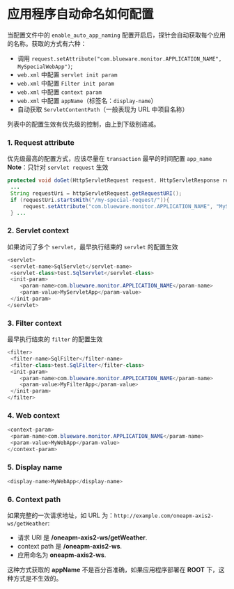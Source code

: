 # 应用程序自动命名如何配置

当配置文件中的 `enable_auto_app_naming` 配置开启后，探针会自动获取每个应用的名称。获取的方式有六种：

* 调用 `request.setAttribute("com.blueware.monitor.APPLICATION_NAME", MySpecialWebApp")`;
* `web.xml` 中配置 `servlet init param`
* `web.xml` 中配置 `Filter init param`
* `web.xml` 中配置 `context param`
* `web.xml` 中配置 `appName`（标签名：`display-name`）
* 自动获取 `ServletContentPath`（一般表现为 URL 中项目名称）

列表中的配置生效有优先级的控制，由上到下级别递减。
 
### 1. Request attribute

优先级最高的配置方式，应该尽量在 `transaction` 最早的时间配置 `app_name`
**Note**：只针对 `servlet request` 生效

```java
protected void doGet(HttpServletRequest request, HttpServletResponse response) throws ServletException, IOException {
 ...
 String requestUri = httpServletRequest.getRequestURI(); 
 if (requestUri.startsWith("/my-special-request/")){
	 request.setAttribute("com.blueware.monitor.APPLICATION_NAME", "MySpecialWebApp");
 } ...
```

### 2. Servlet context

如果访问了多个 `servlet`，最早执行结束的 `servlet` 的配置生效

```java
<servlet>
 <servlet-name>SqlServlet</servlet-name>
 <servlet-class>test.SqlServlet</servlet-class>
 <init-param>
 	<param-name>com.blueware.monitor.APPLICATION_NAME</param-name>
 	<param-value>MyServletApp</param-value>
 </init-param>
</servlet>
```

### 3. Filter context

最早执行结束的 `filter` 的配置生效

```java
<filter> 
 <filter-name>SqlFilter</filter-name> 
 <filter-class>test.SqlFilter</filter-class> 
 <init-param> 
	<param-name>com.blueware.monitor.APPLICATION_NAME</param-name> 
	<param-value>MyFilterApp</param-value> 
 </init-param> 
</filter>
```
### 4. Web context

```java
<context-param>
 <param-name>com.blueware.monitor.APPLICATION_NAME</param-name>
 <param-value>MyWebApp</param-value> 
</context-param>
```
### 5. Display name

```java
<display-name>MyWebApp</display-name>
```
### 6. Context path

如果完整的一次请求地址，如 URL 为：`http://example.com/oneapm-axis2-ws/getWeather`:

* 请求 URI 是 **/oneapm-axis2-ws/getWeather**.
* context path 是 **/oneapm-axis2-ws**.
* 应用命名为 **oneapm-axis2-ws**.

这种方式获取的 **appName** 不是百分百准确，如果应用程序部署在 **ROOT** 下，这种方式是不生效的。

